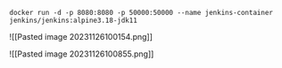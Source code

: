 ```
docker run -d -p 8080:8080 -p 50000:50000 --name jenkins-container jenkins/jenkins:alpine3.18-jdk11

```

![[Pasted image 20231126100154.png]]

![[Pasted image 20231126100855.png]]